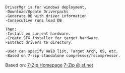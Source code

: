 ```
DriverMgr is for windows deployment.
-Download/Update Driverpacks
-Generate DB with driver information
-Consecutive runs load DB

Then:
-Install on current hardware.
-Create SFX installer for target hardware.
-Extract drivers to directory.

-User can specify HWID list, Target Arch, OS, etc.
-Based on 7-zip standalone compressor/recompressor.
```
Based on:
[7-Zip Homepage](https://www.7-zip.org/)
[7-Zip @ sf.net](https://sourceforge.net/p/sevenzip/)

